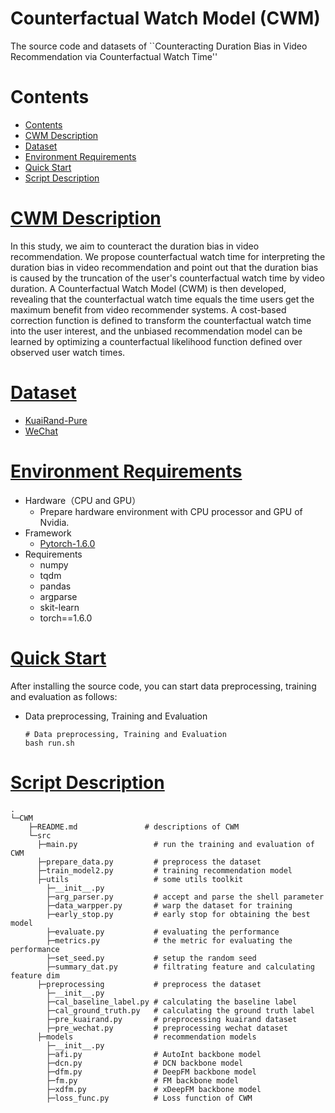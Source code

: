 # Counterfactual Watch Model (CWM)
The source code and datasets of  ``Counteracting Duration Bias in Video Recommendation via Counterfactual Watch Time''

# Contents
- [Contents](#contents)
- [CWM Description](#CWM-description)
- [Dataset](#dataset)
- [Environment Requirements](#environment-requirements)
- [Quick Start](#quick-start)
- [Script Description](#script-description)


# [CWM Description](#contents)
In this study, we aim to counteract the duration bias in video recommendation. We propose counterfactual watch time for interpreting the duration bias in video recommendation and point out that the duration bias is caused by the truncation of the user's counterfactual watch time by video duration. A Counterfactual Watch Model (CWM) is then developed, revealing that the counterfactual watch time equals the time users get the maximum benefit from video recommender systems. A cost-based correction function is defined to transform the counterfactual watch time into the user interest, and the unbiased recommendation model can be learned by optimizing a counterfactual likelihood function defined over observed user watch times. 


# [Dataset](#contents)

- [KuaiRand-Pure](https://drive.google.com/file/d/1SHlXpeGnPWD4K88-yfwtZ4LitB7pk34Q/view?usp=sharing)
- [WeChat](https://drive.google.com/file/d/1A59caEs70M6KjAYDdR-SKZwhNZLp3W3C/view?usp=drive_link)


# [Environment Requirements](#contents)

- Hardware（CPU and GPU）
    - Prepare hardware environment with CPU processor and GPU of Nvidia.
- Framework
    - [Pytorch-1.6.0](https://pytorch.org/get-started/previous-versions/)
- Requirements
  - numpy
  - tqdm
  - pandas
  - argparse
  - skit-learn
  - torch==1.6.0


# [Quick Start](#contents)

After installing the source code, you can start data preprocessing, training and evaluation as follows:

- Data preprocessing, Training and Evaluation

  ```shell
  # Data preprocessing, Training and Evaluation
  bash run.sh
  ```


# [Script Description](#contents)

  ```text
  .
  └─CWM
	  ├─README.md               # descriptions of CWM
	  └─src
		├─main.py                 # run the training and evaluation of CWM
		├─prepare_data.py         # preprocess the dataset
		├─train_model2.py         # training recommendation model
		├─utils                   # some utils toolkit
		  ├─__init__.py
		  ├─arg_parser.py         # accept and parse the shell parameter
		  ├─data_warpper.py       # warp the dataset for training
		  ├─early_stop.py         # early stop for obtaining the best model
		  ├─evaluate.py           # evaluating the performance
		  ├─metrics.py            # the metric for evaluating the performance
		  ├─set_seed.py           # setup the random seed
		  ├─summary_dat.py        # filtrating feature and calculating feature dim
		├─preprocessing           # preprocess the dataset
		  ├─__init__.py
		  ├─cal_baseline_label.py # calculating the baseline label
		  ├─cal_ground_truth.py   # calculating the ground truth label
		  ├─pre_kuairand.py       # preprocessing kuairand dataset
		  ├─pre_wechat.py         # preprocessing wechat dataset
		├─models                  # recommendation models
		  ├─__init__.py
		  ├─afi.py                # AutoInt backbone model
		  ├─dcn.py                # DCN backbone model
		  ├─dfm.py                # DeepFM backbone model
		  ├─fm.py                 # FM backbone model
		  ├─xdfm.py               # xDeepFM backbone model
		  ├─loss_func.py          # Loss function of CWM

  ```
